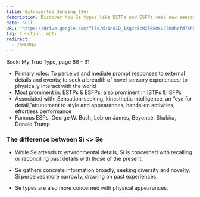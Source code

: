 ```yaml
---
title: Extraverted Sensing (Se)
description: Discover how Se types like ESTPs and ESFPs seek new sensory experiences and excel in hands-on activities, focusing on present details and physical appearances.
date: null
URL: "https://drive.google.com/file/d/1n8ID_iXqzs6cMZlRS0Su7lQUhrfd7khh/view?usp=sharing"
tag: function, mbti
redirect:
  - /nMQUQw
---
```


Book: My True Type, page 86 - 91

- Primary roles: To perceive and mediate prompt responses to external details and events; to seek a breadth of novel sensory experiences; to physically interact with the world
- Most prominent in: ESTPs & ESFPs; also prominent in ISTPs & ISFPs
- Associated with: Sensation-seeking, kinesthetic intelligence, an “eye for detail,”attunement to style and appearances, hands-on activities, effortless performance
- Famous ESPs: George W. Bush, Lebron James, Beyoncé, Shakira, Donald Trump

### The difference between Si <> Se

- While Se attends to environmental details, Si is concerned with recalling or reconciling past details with those of the present.

- Se gathers concrete information broadly,
  seeking diversity and novelty. Si perceives more narrowly, drawing on past experiences.

- Se types are also more concerned with physical appearances.
